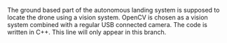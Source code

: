 The ground based part of the autonomous landing system is supposed to locate the drone using a vision system.
OpenCV is chosen as a vision system combined with a regular USB connected camera.
The code is written in C++.
This line will only appear in this branch.
